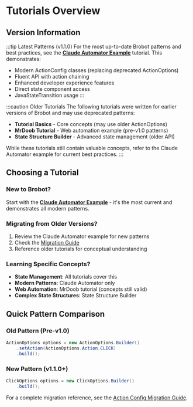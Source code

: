 # Tutorials Overview

## Version Information

:::tip Latest Patterns (v1.1.0)
For the most up-to-date Brobot patterns and best practices, see the **[Claude Automator Example](./tutorial-claude-automator/intro)** tutorial. This demonstrates:
- Modern ActionConfig classes (replacing deprecated ActionOptions)
- Fluent API with action chaining
- Enhanced developer experience features
- Direct state component access
- JavaStateTransition usage
:::

:::caution Older Tutorials
The following tutorials were written for earlier versions of Brobot and may use deprecated patterns:
- **Tutorial Basics** - Core concepts (may use older ActionOptions)
- **MrDoob Tutorial** - Web automation example (pre-v1.0 patterns)
- **State Structure Builder** - Advanced state management (older API)

While these tutorials still contain valuable concepts, refer to the Claude Automator example for current best practices.
:::

## Choosing a Tutorial

### New to Brobot?
Start with the **[Claude Automator Example](./tutorial-claude-automator/intro)** - it's the most current and demonstrates all modern patterns.

### Migrating from Older Versions?
1. Review the Claude Automator example for new patterns
2. Check the [Migration Guide](/docs/core-library/guides/migration-guide) 
3. Reference older tutorials for conceptual understanding

### Learning Specific Concepts?
- **State Management**: All tutorials cover this
- **Modern Patterns**: Claude Automator only
- **Web Automation**: MrDoob tutorial (concepts still valid)
- **Complex State Structures**: State Structure Builder

## Quick Pattern Comparison

### Old Pattern (Pre-v1.0)
```java
ActionOptions options = new ActionOptions.Builder()
    .setAction(ActionOptions.Action.CLICK)
    .build();
```

### New Pattern (v1.1.0+)
```java
ClickOptions options = new ClickOptions.Builder()
    .build();
```

For a complete migration reference, see the [Action Config Migration Guide](/docs/core-library/action-config/migration-guide).